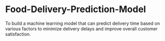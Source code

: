 # Food-Delivery-Prediction-Model
To build a machine learning model that can predict delivery time based on various factors to minimize delivery delays and improve overall customer satisfaction.
